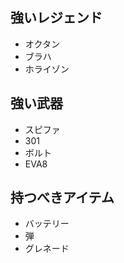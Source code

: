 ## 強いレジェンド

- オクタン
- ブラハ
- ホライゾン

## 強い武器

- スピファ
- 301
- ボルト
- EVA8

## 持つべきアイテム

- バッテリー
- 弾
- グレネード
